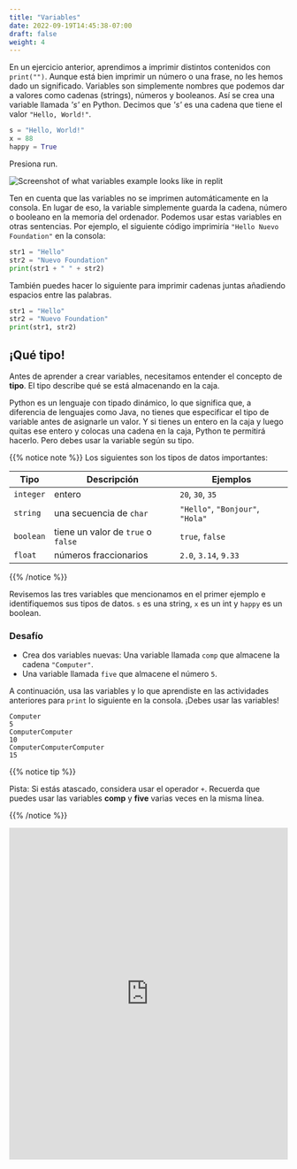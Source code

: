 ```yaml
---
title: "Variables"
date: 2022-09-19T14:45:38-07:00
draft: false
weight: 4
--- 
```


En un ejercicio anterior, aprendimos a imprimir distintos contenidos con `print("")`. Aunque está bien imprimir un número o una frase, no les hemos dado un significado. Variables son simplemente nombres que podemos dar a valores como cadenas (strings), números y booleanos. Así se crea una variable llamada *'s'* en Python. Decimos que *'s'* es una cadena que tiene el valor `"Hello, World!"`. 

```python
s = "Hello, World!"
x = 88
happy = True
```
Presiona run. 

![Screenshot of what variables example looks like in replit](../../img/variables.png "image of how variables look in replit") 

Ten en cuenta que las variables no se imprimen automáticamente en la consola. En lugar de eso, la variable simplemente guarda la cadena, número o booleano en la memoria del ordenador. Podemos usar estas variables en otras sentencias. Por ejemplo, el siguiente código imprimiría `"Hello Nuevo Foundation"` en la consola:

```python
str1 = "Hello"
str2 = "Nuevo Foundation"
print(str1 + " " + str2)
```

También puedes hacer lo siguiente para imprimir cadenas juntas añadiendo espacios entre las palabras.

```python
str1 = "Hello"
str2 = "Nuevo Foundation"
print(str1, str2)
```
## ¡Qué tipo!

Antes de aprender a crear variables, necesitamos entender el concepto de **tipo**. El tipo describe qué se está almacenando en la caja.

Python es un lenguaje con tipado dinámico, lo que significa que, a diferencia de lenguajes como Java, no tienes que especificar el tipo de variable antes de asignarle un valor. Y si tienes un entero en la caja y luego quitas ese entero y colocas una cadena en la caja, Python te permitirá hacerlo. Pero debes usar la variable según su tipo.


{{% notice note %}}
Los siguientes son los tipos de datos importantes:

**Tipo** | **Descripción** | **Ejemplos**
--------|-----------|----------
`integer` | entero | `20`, `30`, `35`
`string` | una secuencia de `char` | `"Hello"`, `"Bonjour"`, `"Hola"`
`boolean` | tiene un valor de `true` o `false` | `true`, `false`
`float` | números fraccionarios | `2.0`, `3.14`, `9.33`

{{% /notice %}}

Revisemos las tres variables que mencionamos en el primer ejemplo e identifiquemos sus tipos de datos. `s` es una string, `x` es un int y `happy` es un boolean.

### Desafío

- Crea dos variables nuevas: Una variable llamada `comp` que almacene la cadena `"Computer"`.
- Una variable llamada `five` que almacene el número `5`.

A continuación, usa las variables y lo que aprendiste en las actividades anteriores para `print` lo siguiente en la consola. ¡Debes usar las variables!

    Computer
    5
    ComputerComputer
    10
    ComputerComputerComputer
    15

{{% notice tip %}}

Pista: Si estás atascado, considera usar el operador `+`. Recuerda que puedes usar las variables **comp** y **five** varias veces en la misma línea.

{{% /notice %}}

<iframe src="https://trinket.io/embed/python/b238d85d0d" width="100%" height="600" frameborder="0" marginwidth="0" marginheight="0" allowfullscreen></iframe>